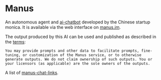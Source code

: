 # Manus

An autonomous agent and [ai-chatbot](../tools/ai-chatbot.md) developed by the Chinese startup monica. It is available via the web interface on [manus.im](https://manus.im).

The output produced by this AI can be used and published as described in the [terms](https://manus.im/terms):

```
You may provide prompts and other data to facilitate prompts, fine-tuning, or customization of the Manus service, or to otherwise generate outputs. We do not claim ownership of such outputs. You or your licensors (as applicable) are the sole owners of the outputs.
```

A list of [manus-chat-links](manus-chat-links.md).
